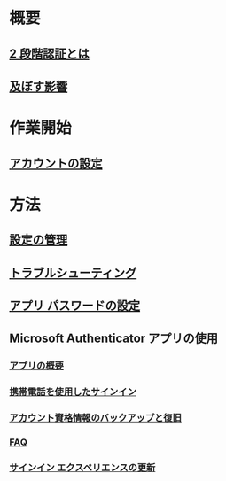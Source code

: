 # 概要
## [2 段階認証とは](multi-factor-authentication-end-user.md)
## [及ぼす影響](multi-factor-authentication-end-user-signin.md)

# 作業開始
## [アカウントの設定](multi-factor-authentication-end-user-first-time.md)

# 方法
## [設定の管理](multi-factor-authentication-end-user-manage-settings.md)
## [トラブルシューティング](multi-factor-authentication-end-user-troubleshoot.md)
## [アプリ パスワードの設定](multi-factor-authentication-end-user-app-passwords.md)
## Microsoft Authenticator アプリの使用
### [アプリの概要](microsoft-authenticator-app-how-to.md)
### [携帯電話を使用したサインイン](microsoft-authenticator-app-phone-signin-faq.md)
### [アカウント資格情報のバックアップと復旧](microsoft-authenticator-app-backup-and-recovery.md)
### [FAQ](microsoft-authenticator-app-faq.md)
### [サインイン エクスペリエンスの更新](sign-in-experience-updates.md)
